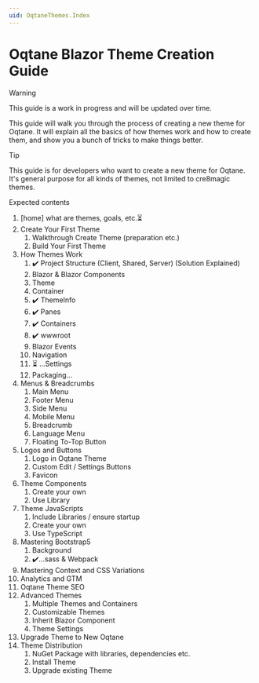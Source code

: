```yaml
---
uid: OqtaneThemes.Index
---
```


# Oqtane Blazor Theme Creation Guide

> [!WARNING]
> This guide is a work in progress and will be updated over time.

This guide will walk you through the process of creating a new theme for Oqtane.
It will explain all the basics of how themes work and how to create them,
and show you a bunch of tricks to make things better.

> [!TIP]
> This guide is for developers who want to create a new theme for Oqtane.
> It's general purpose for all kinds of themes, not limited to cre8magic themes.


Expected contents

1. [home] what are themes, goals, etc.⏳
2. Create Your First Theme
    1. Walkthrough Create Theme (preparation etc.)
    2. Build Your First Theme
3. How Themes Work
    1. ✔️ Project Structure (Client, Shared, Server) (Solution Explained)
    2. Blazor & Blazor Components
    3. Theme
    4. Container
    5. ✔️ ThemeInfo
    6. ✔️ Panes
    7. ✔️ Containers
    8. ✔️ wwwroot
    9. Blazor Events
    10. Navigation
    11. ⏳ ...Settings
    12. Packaging...
4. Menus & Breadcrumbs
    1. Main Menu
    2. Footer Menu
    3. Side Menu
    4. Mobile Menu
    5. Breadcrumb
    6. Language Menu
    7. Floating To-Top Button
5. Logos and Buttons
    1. Logo in Oqtane Theme
    2. Custom Edit / Settings Buttons
    3. Favicon
6. Theme Components
    1. Create your own
    2. Use Library
7. Theme JavaScripts
    1. Include Libraries / ensure startup
    2. Create your own
    3. Use TypeScript
8. Mastering Bootstrap5
    1. Background
    2. ✔️...sass & Webpack
9. Mastering Context and CSS Variations
10. Analytics and GTM
11. Oqtane Theme SEO
12. Advanced Themes
    1. Multiple Themes and Containers
    2. Customizable Themes
    3. Inherit Blazor Component
    4. Theme Settings
13. Upgrade Theme to New Oqtane
14. Theme Distribution
    1. NuGet Package with libraries, dependencies etc.
    2. Install Theme
    3. Upgrade existing Theme